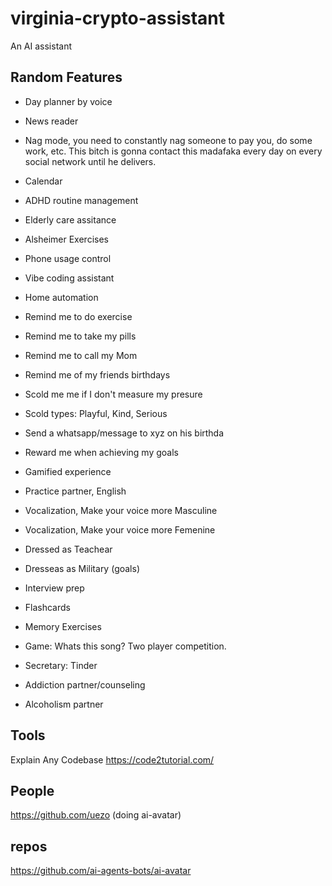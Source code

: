 # virginia-crypto-assistant

An AI assistant

## Random Features

- Day planner by voice

- News reader

- Nag mode, you need to constantly nag someone to pay you, do some work, etc. This bitch is gonna contact this madafaka every day on every social network until he delivers. 

- Calendar

- ADHD routine management

- Elderly care assitance

- Alsheimer Exercises

- Phone usage control

- Vibe coding assistant

- Home automation

- Remind me to do exercise
- Remind me to take my pills
- Remind me to call my Mom
- Remind me of my friends birthdays

- Scold me me if I don't measure my presure
- Scold types: Playful, Kind, Serious

- Send a whatsapp/message to xyz on his birthda

- Reward me when achieving my goals
- Gamified experience

- Practice partner, English

- Vocalization, Make your voice more Masculine
- Vocalization, Make your voice more Femenine

- Dressed as Teachear
- Dresseas as Military (goals)

- Interview prep

- Flashcards

- Memory Exercises

- Game: Whats this song? Two player competition.

- Secretary: Tinder

- Addiction partner/counseling
- Alcoholism partner

## Tools

Explain Any Codebase
https://code2tutorial.com/


## People

https://github.com/uezo
(doing ai-avatar)

## repos

https://github.com/ai-agents-bots/ai-avatar
